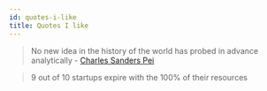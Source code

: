 ```yaml
---
id: quotes-i-like
title: Quotes I like 
---
```


> No new idea in the history of the world has probed in advance analytically - [Charles Sanders Pei](https://en.wikipedia.org/wiki/Charles_Sanders_Peirce)

> 9 out of 10 startups expire with the 100% of their resources
